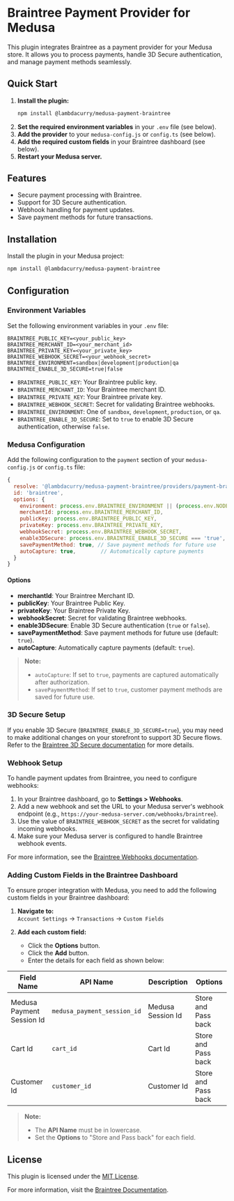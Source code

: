 # Braintree Payment Provider for Medusa

This plugin integrates Braintree as a payment provider for your Medusa store. It allows you to process payments, handle 3D Secure authentication, and manage payment methods seamlessly.

## Quick Start

1. **Install the plugin:**
   ```bash
   npm install @lambdacurry/medusa-payment-braintree
   ```
2. **Set the required environment variables** in your `.env` file (see below).
3. **Add the provider** to your `medusa-config.js` or `config.ts` (see below).
4. **Add the required custom fields** in your Braintree dashboard (see below).
5. **Restart your Medusa server.**

## Features

- Secure payment processing with Braintree.
- Support for 3D Secure authentication.
- Webhook handling for payment updates.
- Save payment methods for future transactions.

## Installation

Install the plugin in your Medusa project:

```bash
npm install @lambdacurry/medusa-payment-braintree
```

## Configuration

### Environment Variables

Set the following environment variables in your `.env` file:

```env
BRAINTREE_PUBLIC_KEY=<your_public_key>
BRAINTREE_MERCHANT_ID=<your_merchant_id>
BRAINTREE_PRIVATE_KEY=<your_private_key>
BRAINTREE_WEBHOOK_SECRET=<your_webhook_secret>
BRAINTREE_ENVIRONMENT=sandbox|development|production|qa
BRAINTREE_ENABLE_3D_SECURE=true|false
```

- `BRAINTREE_PUBLIC_KEY`: Your Braintree public key.
- `BRAINTREE_MERCHANT_ID`: Your Braintree merchant ID.
- `BRAINTREE_PRIVATE_KEY`: Your Braintree private key.
- `BRAINTREE_WEBHOOK_SECRET`: Secret for validating Braintree webhooks.
- `BRAINTREE_ENVIRONMENT`: One of `sandbox`, `development`, `production`, or `qa`.
- `BRAINTREE_ENABLE_3D_SECURE`: Set to `true` to enable 3D Secure authentication, otherwise `false`.

### Medusa Configuration

Add the following configuration to the `payment` section of your `medusa-config.js` or `config.ts` file:

```javascript
{
  resolve: '@lambdacurry/medusa-payment-braintree/providers/payment-braintree',
  id: 'braintree',
  options: {
    environment: process.env.BRAINTREE_ENVIRONMENT || (process.env.NODE_ENV !== 'production' ? 'sandbox' : 'production'),
    merchantId: process.env.BRAINTREE_MERCHANT_ID,
    publicKey: process.env.BRAINTREE_PUBLIC_KEY,
    privateKey: process.env.BRAINTREE_PRIVATE_KEY,
    webhookSecret: process.env.BRAINTREE_WEBHOOK_SECRET,
    enable3DSecure: process.env.BRAINTREE_ENABLE_3D_SECURE === 'true',
    savePaymentMethod: true, // Save payment methods for future use
    autoCapture: true,        // Automatically capture payments
  }
}
```

#### Options

- **merchantId**: Your Braintree Merchant ID.
- **publicKey**: Your Braintree Public Key.
- **privateKey**: Your Braintree Private Key.
- **webhookSecret**: Secret for validating Braintree webhooks.
- **enable3DSecure**: Enable 3D Secure authentication (`true` or `false`).
- **savePaymentMethod**: Save payment methods for future use (default: `true`).
- **autoCapture**: Automatically capture payments (default: `true`).

> **Note:**
> - `autoCapture`: If set to `true`, payments are captured automatically after authorization.
> - `savePaymentMethod`: If set to `true`, customer payment methods are saved for future use.

### 3D Secure Setup

If you enable 3D Secure (`BRAINTREE_ENABLE_3D_SECURE=true`), you may need to make additional changes on your storefront to support 3D Secure flows. Refer to the [Braintree 3D Secure documentation](https://developer.paypal.com/braintree/docs/guides/3d-secure/overview/) for more details.

### Webhook Setup

To handle payment updates from Braintree, you need to configure webhooks:

1. In your Braintree dashboard, go to **Settings > Webhooks**.
2. Add a new webhook and set the URL to your Medusa server's webhook endpoint (e.g., `https://your-medusa-server.com/webhooks/braintree`).
3. Use the value of `BRAINTREE_WEBHOOK_SECRET` as the secret for validating incoming webhooks.
4. Make sure your Medusa server is configured to handle Braintree webhook events.

For more information, see the [Braintree Webhooks documentation](https://developer.paypal.com/braintree/docs/guides/webhooks/overview).

### Adding Custom Fields in the Braintree Dashboard

To ensure proper integration with Medusa, you need to add the following custom fields in your Braintree dashboard:

1. **Navigate to:**  
   `Account Settings` → `Transactions` → `Custom Fields`

2. **Add each custom field:**
   - Click the **Options** button.
   - Click the **Add** button.
   - Enter the details for each field as shown below:

| Field Name                | API Name                    | Description         | Options             |
|--------------------------|-----------------------------|---------------------|---------------------|
| Medusa Payment Session Id | `medusa_payment_session_id` | Medusa Session Id   | Store and Pass back |
| Cart Id                   | `cart_id`                   | Cart Id             | Store and Pass back |
| Customer Id               | `customer_id`               | Customer Id         | Store and Pass back |

> **Note:**  
> - The **API Name** must be in lowercase.  
> - Set the **Options** to "Store and Pass back" for each field.

## License

This plugin is licensed under the [MIT License](LICENSE).

For more information, visit the [Braintree Documentation](https://developer.paypal.com/braintree/docs).  